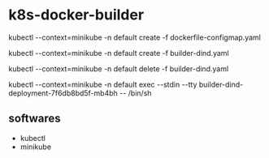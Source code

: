 # k8s-docker-builder #

kubectl --context=minikube -n default create -f dockerfile-configmap.yaml 

kubectl --context=minikube -n default create -f builder-dind.yaml

kubectl --context=minikube -n default delete -f builder-dind.yaml

kubectl --context=minikube -n default exec --stdin --tty builder-dind-deployment-7f6db8bd5f-mb4bh -- /bin/sh

## softwares ##

- kubectl
- minikube
